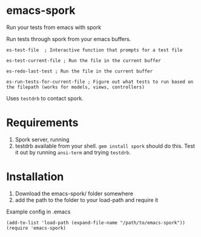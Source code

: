 emacs-spork
===========

Run your tests from emacs with spork

Run tests through spork from your emacs buffers.

    es-test-file  ; Interactive function that prompts for a test file

    es-test-current-file ; Run the file in the current buffer

    es-redo-last-test ; Run the file in the current buffer

    es-run-tests-for-current-file ; Figure out what tests to run based on the filepath (works for models, views, controllers)
Uses `testdrb` to contact spork.

Requirements
===========

1. Spork server, running
2. testdrb available from your shell. `gem install spork` should do this. Test it out by running `ansi-term` and trying `testdrb`.


Installation
============

1. Download the emacs-spork/ folder somewhere
2. add the path to the folder to your load-path and require it

Example config in .emacs

    (add-to-list 'load-path (expand-file-name "/path/to/emacs-spork"))
    (require 'emacs-spork)
